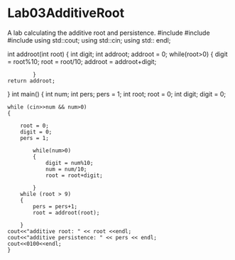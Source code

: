 # Lab03AdditiveRoot
A lab calculating the additive root and persistence.
#include <iostream>
#include <iomanip>
#include <cmath>
using std::cout;
using std::cin;
using std:: endl;

int addroot(int root)
{
    int digit;
    int addroot;
    addroot = 0;
    while(root>0)
            {
                digit = root%10;
                root = root/10;
                addroot = addroot+digit;
            
            } 
    return addroot;
}
int main()
{
    int num;
    int pers;
    pers = 1;
    int root;
    root = 0;
    int digit;
    digit = 0;

    while (cin>>num && num>0)
    {
       
        root = 0;
        digit = 0;
        pers = 1;
        
            while(num>0)
            {
                digit = num%10;
                num = num/10;
                root = root+digit;
            
            } 
        while (root > 9)
        {
            pers = pers+1;
            root = addroot(root);

        }           
    cout<<"additive root: " << root <<endl;
    cout<<"additive persistence: " << pers << endl;  
    cout<<0100<<endl;
    }
